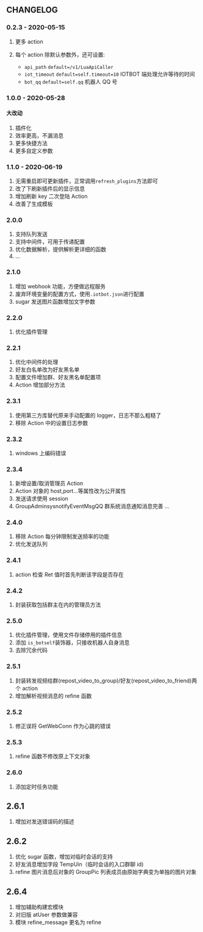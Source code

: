 ## CHANGELOG

### 0.2.3 - 2020-05-15

1. 更多 action

2. 每个 action 除默认参数外，还可设置:
   - `api_path` `default=/v1/LuaApiCaller`
   - `iot_timeout` `default=self.timeout=10` IOTBOT 端处理允许等待的时间
   - `bot_qq` `default=self.qq` 机器人 QQ 号

### 1.0.0 - 2020-05-28

#### 大改动

1. 插件化
2. 效率更高，不漏消息
3. 更多快捷方法
4. 更多自定义参数

### 1.1.0 - 2020-06-19

1. 无需重启即可更新插件，正常调用`refresh_plugins`方法即可
2. 改了下刷新插件后的显示信息
3. 增加刷新 key 二次登陆 Action
4. 改善了生成模板

### 2.0.0

1. 支持队列发送
2. 支持中间件，可用于传递配置
3. 优化数据解析，提供解析更详细的函数
4. ...

### 2.1.0

1. 增加 webhook 功能，方便做远程服务
2. 废弃环境变量的配置方式，使用`.iotbot.json`进行配置
3. sugar 发送图片函数增加文字参数

### 2.2.0

1. 优化插件管理

### 2.2.1

1. 优化中间件的处理
2. 好友白名单改为好友黑名单
3. 配置文件增加群、好友黑名单配置项
4. Action 增加部分方法

### 2.3.1

1. 使用第三方库替代原来手动配置的 logger，日志不那么粗糙了
2. 移除 Action 中的设置日志参数

### 2.3.2

1. windows 上编码错误

### 2.3.4

1. 新增设置/取消管理员 Action
2. Action 对象的 host,port...等属性改为公开属性
3. 发送请求使用 session
4. GroupAdminsysnotifyEventMsgQQ 群系统消息通知消息完善
   ...

### 2.4.0

1. 移除 Action 每分钟限制发送频率的功能
2. 优化发送队列

### 2.4.1

1. action 检查 Ret 值时首先判断该字段是否存在

### 2.4.2

1. 封装获取包括群主在内的管理员方法

### 2.5.0

1. 优化插件管理，使用文件存储停用的插件信息
2. 添加 `is_botself`装饰器，只接收机器人自身消息
3. 去除冗余代码

### 2.5.1

1. 封装转发视频给群(repost_video_to_group)/好友(repost_video_to_friend)两个 action
2. 增加解析视频消息的 refine 函数

### 2.5.2

1. 修正误将 GetWebConn 作为心跳的错误

### 2.5.3

1. refine 函数不修改原上下文对象

### 2.6.0

1. 添加定时任务功能

## 2.6.1

1. 增加对发送错误码的描述

## 2.6.2

1. 优化 sugar 函数，增加对临时会话的支持
2. 好友消息增加字段 TempUin（临时会话的入口群聊 id)
3. refine 图片消息后对象的 GroupPic 列表成员由原始字典变为单独的图片对象

## 2.6.4

1. 增加辅助构建宏模块
2. 对旧版 atUser 参数做兼容
3. 模块 refine_message 更名为 refine
